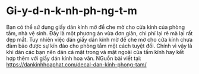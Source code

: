 # Gi-y-d-n-k-nh-ph-ng-t-m
Bạn có thể sử dụng giấy dán kính mờ để che mờ cho cửa kính của phòng tắm, nhà vệ sinh. Đây là một phương án vừa đơn giản, chi phí lại rẻ mà lại rất đẹp mắt. Tuy nhiên việc dán giấy dán kính mờ để che mờ cho cửa kính chưa đảm bảo được sự kín đáo cho phòng tắm một cách tuyệt đối. Chính vì vậy là khi dán các bạn nên dán cả mặt trong và mặt ngoài của tấm kính hay kết hợp thêm với giấy dán kính hoa văn. NGuồn bài viết tại:  https://dankinhhoaphat.com/decal-dan-kinh-phong-tam/
